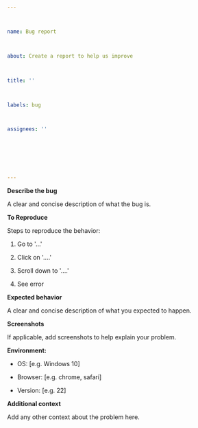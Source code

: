 ---

name: Bug report

about: Create a report to help us improve

title: ''

labels: bug

assignees: ''



---



**Describe the bug**

A clear and concise description of what the bug is.



**To Reproduce**

Steps to reproduce the behavior:

1. Go to '...'

2. Click on '....'

3. Scroll down to '....'

4. See error



**Expected behavior**

A clear and concise description of what you expected to happen.



**Screenshots**

If applicable, add screenshots to help explain your problem.



**Environment:**

 - OS: [e.g. Windows 10]

 - Browser: [e.g. chrome, safari]

 - Version: [e.g. 22]



**Additional context**

Add any other context about the problem here. 
